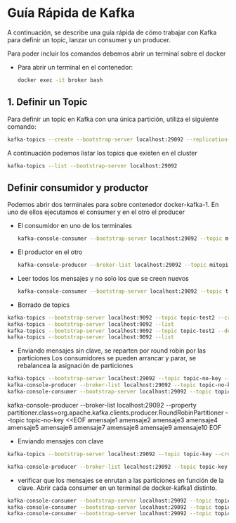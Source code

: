 # Guía Rápida de Kafka

A continuación, se describe una guía rápida de cómo trabajar con Kafka para definir un topic, lanzar un consumer y un producer.

Para poder incluir los comandos debemos abrir un terminal sobre el docker 
* Para abrir un terminal en el contenedor:


   
   ```bash
   docker exec -it broker bash
   ```

## 1. Definir un Topic

Para definir un topic en Kafka con una única partición, utiliza el siguiente comando:

```bash
kafka-topics --create --bootstrap-server localhost:29092 --replication-factor 1 --partitions 1 --topic miTopic
```

A continuación podemos listar los topics que existen en el cluster
```bash
kafka-topics --list --bootstrap-server localhost:29092

```

## Definir consumidor y productor

Podemos abrir dos terminales para sobre contenedor docker-kafka-1. En uno de ellos ejecutamos el consumer y en el otro el producer

* El consumidor en uno de los terminales

  ```bash
  kafka-console-consumer --bootstrap-server localhost:29092 --topic mitopic
  ```

* El productor en el otro

  ```bash
  kafka-console-producer --broker-list localhost:29092 --topic mitopic
  ```

* Leer todos los mensajes y no solo los que se creen nuevos

  ```bash
  kafka-console-consumer --bootstrap-server localhost:29092 --topic topic-test --from-beginning
  ```

* Borrado de topics

```bash
kafka-topics --bootstrap-server localhost:9092 --topic topic-test2 --create --partitions 3 --replication-factor 1
kafka-topics --bootstrap-server localhost:9092 --list
kafka-topics --bootstrap-server localhost:9092 --topic topic-test2 --delete
kafka-topics --bootstrap-server localhost:9092 --list
```


* Enviando mensajes sin clave, se reparten por round robin por las particiones
  Los consumidores se pueden arrancar y parar, se rebalancea la asignación de particiones
  
```bash
kafka-topics --bootstrap-server localhost:29092 --topic topic-no-key --create --partitions 2 --replication-factor 1
kafka-console-producer --broker-list localhost:29092 --topic topic-no-key
kafka-console-consumer --bootstrap-server localhost:29092 --topic topic-no-key --from-beginning --group "no-key"
```

kafka-console-producer --broker-list localhost:29092 --property partitioner.class=org.apache.kafka.clients.producer.RoundRobinPartitioner --topic topic-no-key <<EOF
amensaje1
amensaje2
amensaje3
amensaje4
amensaje5
amensaje6
amensaje7
amensaje8
amensaje9
amensaje10
EOF


* Enviando mensajes con clave
```bash
kafka-topics --bootstrap-server localhost:29092 --topic topic-key --create --partitions 2 --replication-factor 1

kafka-console-producer --broker-list localhost:29092 --topic topic-key --property "parse.key= true" --property "key.separator=:"
```

* verificar que los mensajes se enrutan a las particiones en función de la clave. Abrir cada consumer en un terminal de docker-kafka1 distinto.

```bash
kafka-console-consumer --bootstrap-server localhost:29092 --topic topic-key --from-beginning --partition 0 --property "print.key=true"
kafka-console-consumer --bootstrap-server localhost:29092 --topic topic-key --from-beginning --partition 1 --property "print.key=true"
kafka-console-consumer --bootstrap-server localhost:29092 --topic topic-key --from-beginning --partition 2 --property "print.key=true"
```
